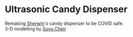 # Ultrasonic Candy Dispenser
Remaking [Sherwin](https://github.com/sherwinchiu/)'s candy dispenser to be COVID safe.  
3-D modelling by [Suyu Chen](https://github.com/suyu-chen)